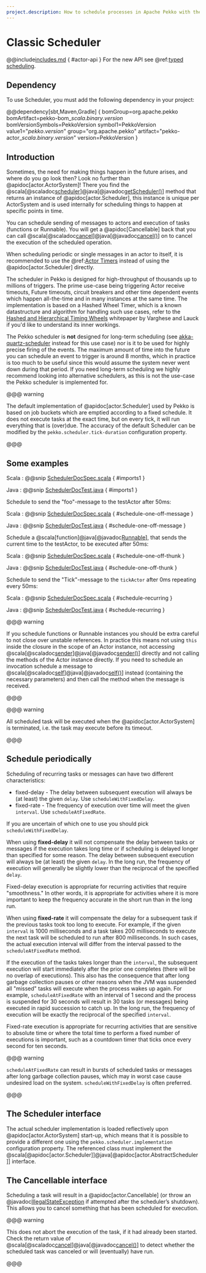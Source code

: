 ```yaml
---
project.description: How to schedule processes in Apache Pekko with the Scheduler.
---
```

# Classic Scheduler

@@include[includes.md](includes.md) { #actor-api }
For the new API see @ref:[typed scheduling](typed/interaction-patterns.md#typed-scheduling).

## Dependency

To use Scheduler, you must add the following dependency in your project:

@@dependency[sbt,Maven,Gradle] {
  bomGroup=org.apache.pekko bomArtifact=pekko-bom_$scala.binary.version$ bomVersionSymbols=PekkoVersion
  symbol1=PekkoVersion
  value1="$pekko.version$"
  group="org.apache.pekko"
  artifact="pekko-actor_$scala.binary.version$"
  version=PekkoVersion
}

## Introduction

Sometimes, the need for making things happen in the future arises, and where do
you go look then?  Look no further than @apidoc[actor.ActorSystem]! There you find the
@scala[@scaladoc[scheduler](pekko.actor.ActorSystem#scheduler:org.apache.pekko.actor.Scheduler)]@java[@javadoc[getScheduler()](pekko.actor.ActorSystem#getScheduler())] method that returns an instance of
@apidoc[actor.Scheduler], this instance is unique per ActorSystem and is
used internally for scheduling things to happen at specific points in time.

You can schedule sending of messages to actors and execution of tasks
(functions or Runnable).  You will get a @apidoc[Cancellable] back that you can call
@scala[@scaladoc[cancel](pekko.actor.Cancellable#cancel():Boolean)]@java[@javadoc[cancel()](pekko.actor.Cancellable#cancel())] on to cancel the execution of the scheduled operation.

When scheduling periodic or single messages in an actor to itself, it is recommended to
use the @ref:[Actor Timers](actors.md#actors-timers) instead of using the @apidoc[actor.Scheduler]
directly.

The scheduler in Pekko is designed for high-throughput of thousands up to millions 
of triggers. The prime use-case being triggering Actor receive timeouts, Future timeouts,
circuit breakers and other time dependent events which happen all-the-time and in many 
instances at the same time. The implementation is based on a Hashed Wheel Timer, which is
a known datastructure and algorithm for handling such use cases, refer to the [Hashed and Hierarchical Timing Wheels](http://www.cs.columbia.edu/~nahum/w6998/papers/sosp87-timing-wheels.pdf) 
whitepaper by Varghese and Lauck if you'd like to understand its inner workings. 

The Pekko scheduler is **not** designed for long-term scheduling (see [akka-quartz-scheduler](https://github.com/enragedginger/akka-quartz-scheduler) 
instead for this use case) nor is it to be used for highly precise firing of the events.
The maximum amount of time into the future you can schedule an event to trigger is around 8 months,
which in practice is too much to be useful since this would assume the system never went down during that period.
If you need long-term scheduling we highly recommend looking into alternative schedulers, as this
is not the use-case the Pekko scheduler is implemented for.

@@@ warning

The default implementation of @apidoc[actor.Scheduler] used by Pekko is based on job
buckets which are emptied according to a fixed schedule.  It does not
execute tasks at the exact time, but on every tick, it will run everything
that is (over)due.  The accuracy of the default Scheduler can be modified
by the `pekko.scheduler.tick-duration` configuration property.

@@@

## Some examples

Scala
:  @@snip [SchedulerDocSpec.scala](/docs/src/test/scala/docs/actor/SchedulerDocSpec.scala) { #imports1 }

Java
:  @@snip [SchedulerDocTest.java](/docs/src/test/java/jdocs/actor/SchedulerDocTest.java) { #imports1 }

Schedule to send the "foo"-message to the testActor after 50ms:

Scala
:  @@snip [SchedulerDocSpec.scala](/docs/src/test/scala/docs/actor/SchedulerDocSpec.scala) { #schedule-one-off-message } 

Java
:  @@snip [SchedulerDocTest.java](/docs/src/test/java/jdocs/actor/SchedulerDocTest.java) { #schedule-one-off-message }

Schedule a @scala[function]@java[@javadoc[Runnable](java.lang.Runnable)], that sends the current time to the testActor, to be executed after 50ms:

Scala
:  @@snip [SchedulerDocSpec.scala](/docs/src/test/scala/docs/actor/SchedulerDocSpec.scala) { #schedule-one-off-thunk }

Java
:  @@snip [SchedulerDocTest.java](/docs/src/test/java/jdocs/actor/SchedulerDocTest.java) { #schedule-one-off-thunk }

Schedule to send the "Tick"-message to the `tickActor` after 0ms repeating every 50ms:

Scala
:  @@snip [SchedulerDocSpec.scala](/docs/src/test/scala/docs/actor/SchedulerDocSpec.scala) { #schedule-recurring }

Java
:  @@snip [SchedulerDocTest.java](/docs/src/test/java/jdocs/actor/SchedulerDocTest.java) { #schedule-recurring }

@@@ warning

If you schedule functions or Runnable instances you should be extra careful
to not close over unstable references. In practice this means not using `this`
inside the closure in the scope of an Actor instance, not accessing @scala[@scaladoc[sender](pekko.actor.Actor#sender():org.apache.pekko.actor.ActorRef)]@java[@javadoc[sender()](pekko.actor.Actor#sender())] directly
and not calling the methods of the Actor instance directly. If you need to
schedule an invocation schedule a message to @scala[@scaladoc[self](pekko.actor.Actor#self:org.apache.pekko.actor.ActorRef)]@java[@javadoc[self()](pekko.actor.Actor#self())] instead (containing the
necessary parameters) and then call the method when the message is received.

@@@

@@@ warning

All scheduled task will be executed when the @apidoc[actor.ActorSystem] is terminated, i.e.
the task may execute before its timeout.

@@@

## Schedule periodically

Scheduling of recurring tasks or messages can have two different characteristics:

* fixed-delay - The delay between subsequent execution will always be (at least) the given `delay`.
  Use `scheduleWithFixedDelay`.
* fixed-rate - The frequency of execution over time will meet the given `interval`. Use `scheduleAtFixedRate`.

If you are uncertain of which one to use you should pick `scheduleWithFixedDelay`.

When using **fixed-delay** it will not compensate the delay between tasks or messages if the execution takes long
time or if scheduling is delayed longer than specified for some reason. The delay between subsequent execution
will always be (at least) the given `delay`. In the long run, the frequency of execution will generally be
slightly lower than the reciprocal of the specified `delay`.

Fixed-delay execution is appropriate for recurring activities that require "smoothness." In other words,
it is appropriate for activities where it is more important to keep the frequency accurate in the short run
than in the long run.

When using **fixed-rate** it will compensate the delay for a subsequent task if the previous tasks took
too long to execute. For example, if the given `interval` is 1000 milliseconds and a task takes 200 milliseconds to
execute the next task will be scheduled to run after 800 milliseconds. In such cases, the actual execution
interval will differ from the interval passed to the `scheduleAtFixedRate` method.

If the execution of the tasks takes longer than the `interval`, the subsequent execution will start immediately
after the prior one completes (there will be no overlap of executions). This also has the consequence that after
long garbage collection pauses or other reasons when the JVM was suspended all "missed" tasks will execute
when the process wakes up again. For example, `scheduleAtFixedRate` with an interval of 1 second and the process
is suspended for 30 seconds will result in 30 tasks (or messages) being executed in rapid succession to catch up.
In the long run, the frequency of execution will be exactly the reciprocal of the specified `interval`.

Fixed-rate execution is appropriate for recurring activities that are sensitive to absolute time
or where the total time to perform a fixed number of executions is important, such as a countdown
timer that ticks once every second for ten seconds.

@@@ warning

`scheduleAtFixedRate` can result in bursts of scheduled tasks or messages after long garbage collection pauses,
which may in worst case cause undesired load on the system. `scheduleWithFixedDelay` is often preferred.

@@@


## The Scheduler interface

The actual scheduler implementation is loaded reflectively upon
@apidoc[actor.ActorSystem] start-up, which means that it is possible to provide a
different one using the `pekko.scheduler.implementation` configuration
property. The referenced class must implement the @scala[@apidoc[actor.Scheduler]]@java[@apidoc[actor.AbstractScheduler]]
interface.

## The Cancellable interface

Scheduling a task will result in a @apidoc[actor.Cancellable] (or throw an
@javadoc[IllegalStateException](java.lang.IllegalStateException) if attempted after the scheduler’s shutdown).
This allows you to cancel something that has been scheduled for execution.

@@@ warning

This does not abort the execution of the task, if it had already been
started.  Check the return value of @scala[@scaladoc[cancel](pekko.actor.Cancellable#cancel():Boolean)]@java[@javadoc[cancel()](pekko.actor.Cancellable#cancel())] to detect whether the
scheduled task was canceled or will (eventually) have run.

@@@

